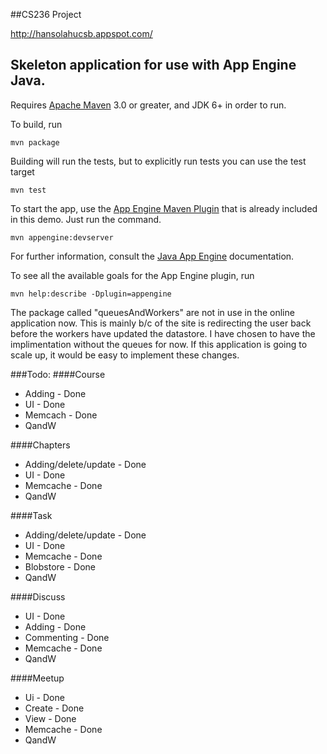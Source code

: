 ##CS236 Project

http://hansolahucsb.appspot.com/ 

## Skeleton application for use with App Engine Java.

Requires [Apache Maven](http://maven.apache.org) 3.0 or greater, and JDK 6+ in order to run.

To build, run

    mvn package

Building will run the tests, but to explicitly run tests you can use the test target

    mvn test

To start the app, use the [App Engine Maven Plugin](http://code.google.com/p/appengine-maven-plugin/) that is already included in this demo.  Just run the command.

    mvn appengine:devserver

For further information, consult the [Java App Engine](https://developers.google.com/appengine/docs/java/overview) documentation.

To see all the available goals for the App Engine plugin, run

    mvn help:describe -Dplugin=appengine



The package called "queuesAndWorkers" are not in use in the online application now. This is mainly b/c of the site is redirecting the user back before the workers have updated the datastore. I have chosen to have the implimentation without the queues for now. If this application is going to scale up, it would be easy to implement these changes. 

###Todo:
####Course
- Adding - Done
- UI - Done
- Memcach - Done
- QandW

####Chapters
- Adding/delete/update - Done
- UI - Done
- Memcache - Done
- QandW

####Task
- Adding/delete/update - Done
- UI - Done
- Memcache - Done
- Blobstore - Done
- QandW

####Discuss
- UI - Done
- Adding - Done
- Commenting - Done 
- Memcache - Done
- QandW

####Meetup
- Ui - Done
- Create - Done
- View - Done
- Memcache - Done
- QandW



